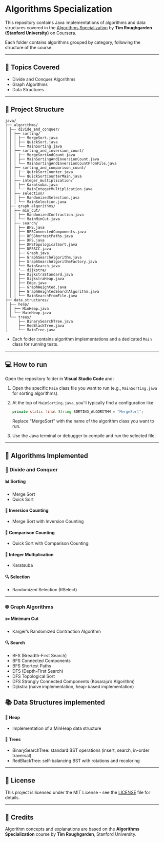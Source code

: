 # Algorithms Specialization

This repository contains Java implementations of algorithms and data structures covered in the [Algorithms Specialization](https://www.coursera.org/specializations/algorithms) by **Tim Roughgarden (Stanford University)** on Coursera.

Each folder contains algorithms grouped by category, following the structure of the course.

---

## 📘 Topics Covered

- Divide and Conquer Algorithms
- Graph Algorithms
- Data Structures

---

## 📁 Project Structure

```
java/
├── algorithms/
│ ├── divide_and_conquer/
│ │ ├── sorting/
│ │ │ ├── MergeSort.java
│ │ │ ├── QuickSort.java
│ │ │ └── MainSorting.java
│ │ ├── sorting_and_inversion_count/
│ │ │ ├── MergeSortAndCount.java
│ │ │ ├── MainSortingAndInversionCount.java
│ │ │ └── MainSortingAndInversionCountFromFile.java
│ │ ├── sorting_and_comparison_count/
│ │ │ ├── QuickSortCounter.java
│ │ │ └── QuickSortCounterMain.java
│ │ ├── integer_multiplication/
│ │ │ ├── Karatsuba.java
│ │ │ └── MainIntegerMultiplication.java
│ │ ├── selection/
│ │ │ ├── RandomizedSelection.java
│ │ │ └── MainSelection.java
│ ├── graph_algorithms/
│ │ ├── min_cut/
│ │ │ ├── RandomizedContraction.java
│ │ │ └── MainMinCut.java
│ │ ├── search/
│ │ │ ├── BFS.java
│ │ │ ├── BFSConnectedComponents.java
│ │ │ ├── BFSShortestPaths.java
│ │ │ ├── DFS.java
│ │ │ ├── DFSTopologicalSort.java
│ │ │ ├── DFSSCC.java
│ │ │ ├── Graph.java
│ │ │ ├── GraphSearchAlgorithm.java
│ │ │ ├── GraphSearchAlgorithmFactory.java
│ │ │ └── MainSearch.java
│ │ │ └── dijkstra/
│ │ │ ├── DijkstraStandard.java
│ │ │ ├── DijkstraHeap.java
│ │ │ ├── Edge.java
│ │ │ ├── GraphWeighted.java
│ │ │ ├── GraphWeightedSearchAlgorithm.java
│ │ │ └── MainSearchFromFile.java
├── data_structures/
│ ├── heap/
│ │ ├── MinHeap.java
│ │ └── MainHeap.java
│ └── trees/
│     ├── BinarySearchTree.java
│     ├── RedBlackTree.java
│     └── MainTree.java
```


- Each folder contains algorithm implementations and a dedicated `Main` class for running tests.

---

## 💻 How to run

Open the repository folder in **Visual Studio Code** and:

1. Open the specific `Main` class file you want to run (e.g., `MainSorting.java` for sorting algorithms).
2. At the top of `MainSorting.java`, you'll typically find a configuration like:

   ```java
   private static final String SORTING_ALGORITHM = "MergeSort";
   ```

   Replace "MergeSort" with the name of the algorithm class you want to run.

4. Use the Java terminal or debugger to compile and run the selected file.

---

## 📖 Algorithms Implemented

### 🧠 Divide and Conquer

#### 📊 Sorting
- Merge Sort
- Quick Sort

#### 🔄 Inversion Counting
- Merge Sort with Inversion Counting

#### 🔄 Comparison Counting
- Quick Sort with Comparison Counting

#### 🧮 Integer Multiplication
- Karatsuba  

#### 🔍 Selection
- Randomized Selection (RSelect)

---

### 🌐 Graph Algorithms

#### ✂️ Minimum Cut
- Karger’s Randomized Contraction Algorithm

#### 🔍 Search
- BFS (Breadth-First Search)
- BFS Connected Components
- BFS Shortest Paths
- DFS (Depth-First Search)
- DFS Topological Sort
- DFS Strongly Connected Components (Kosaraju’s Algorithm)
- Dijkstra (naive implementation, heap-based implementation)

## 📚 Data Structures implemented

#### 🔼 Heap
- Implementation of a MinHeap data structure

#### 🌳 Trees
- BinarySearchTree: standard BST operations (insert, search, in-order traversal)
- RedBlackTree: self-balancing BST with rotations and recoloring

---

## 📜 License

This project is licensed under the MIT License - see the [LICENSE](LICENSE) file for details.

---

## 🙏 Credits

Algorithm concepts and explanations are based on the **Algorithms Specialization** course by **Tim Roughgarden**, Stanford University.

